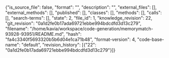 {"is_source_file": false, "format": "", "description": "", "external_files": [], "external_methods": [], "published": [], "classes": [], "methods": [], "calls": [], "search-terms": [], "state": 2, "file_id": 1, "knowledge_revision": 22, "git_revision": "0a1d2fe0b17ada69721ebbe994bdcdfd3d13c279", "filename": "/home/kavia/workspace/code-generation/memorymatch-93928-93951/README.md", "hash": "fa4c3340f5693320b5b6d04e1ca71b48", "format-version": 4, "code-base-name": "default", "revision_history": [{"22": "0a1d2fe0b17ada69721ebbe994bdcdfd3d13c279"}]}
